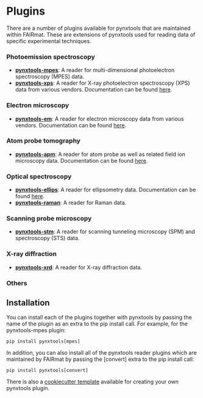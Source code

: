 # Plugins
There are a number of plugins available for pynxtools that are maintained within FAIRmat. These are extensions of pynxtools used for reading data of specific experimental techniques.

### Photoemission spectroscopy
- [**pynxtools-mpes**](https://github.com/FAIRmat-NFDI/pynxtools-mpes): A reader for multi-dimensional photoelectron spectroscopy (MPES) data.
- [**pynxtools-xps**](https://github.com/FAIRmat-NFDI/pynxtools-xps): A reader for X-ray photoelectron spectroscopy (XPS) data from various vendors. Documentation can be found [here](https://fairmat-nfdi.github.io/pynxtools-xps/).
<!-- - [**pynxtools-focus**](https://github.com/FAIRmat-NFDI/pynxtools-focus): A reader for MPES data obtained with a [FOCUS GmbH](https://www.focus-gmbh.com//) instrument.-->

### Electron microscopy
- [**pynxtools-em**](https://github.com/FAIRmat-NFDI/pynxtools-em): A reader for electron microscopy data from various vendors. Documentation can be found [here](https://fairmat-nfdi.github.io/pynxtools-em/).

### Atom probe tomography
- [**pynxtools-apm**](https://github.com/FAIRmat-NFDI/pynxtools-apm): A reader for atom probe as well as related field ion microscopy data. Documentation can be found [here](https://fairmat-nfdi.github.io/pynxtools-apm/).

### Optical spectroscopy
- [**pynxtools-ellips**](https://github.com/FAIRmat-NFDI/pynxtools-ellips): A reader for ellipsometry data. Documentation can be found [here](https://fairmat-nfdi.github.io/pynxtools-ellips/).
- [**pynxtools-raman**](https://github.com/FAIRmat-NFDI/pynxtools-raman): A reader for Raman data.

### Scanning probe microscopy
- [**pynxtools-stm**](https://github.com/FAIRmat-NFDI/pynxtools-stm): A reader for scanning tunneling microscopy (SPM) and spectroscopy (STS) data.

### X-ray diffraction
- [**pynxtools-xrd**](https://github.com/FAIRmat-NFDI/pynxtools-raman): A reader for X-ray diffraction data.
### Others


## Installation

You can install each of the plugins together with pynxtools by passing the name of the plugin as an extra to the pip install call. For example, for the pynxtools-mpes plugin:

```
pip install pynxtools[mpes]
```

In addition, you can also install all of the pynxtools reader plugins which are maintained by FAIRmat by passing the [convert] extra to the pip install call:

```
pip install pynxtools[convert]
```

There is also a [cookiecutter template](https://github.com/FAIRmat-NFDI/pynxtools-plugin-template) available for creating your own pynxtools plugin.

